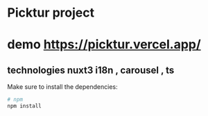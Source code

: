 # Picktur project
# demo https://picktur.vercel.app/


## technologies nuxt3 i18n , carousel , ts

Make sure to install the dependencies:

```bash
# npm
npm install
